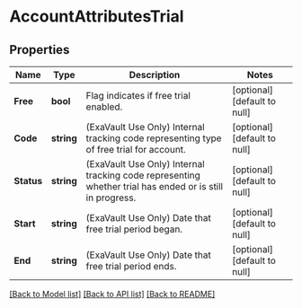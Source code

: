 # AccountAttributesTrial

## Properties
Name | Type | Description | Notes
------------ | ------------- | ------------- | -------------
**Free** | **bool** | Flag indicates if free trial enabled. | [optional] [default to null]
**Code** | **string** | (ExaVault Use Only) Internal tracking code representing type of free trial for account. | [optional] [default to null]
**Status** | **string** | (ExaVault Use Only) Internal tracking code representing whether trial has ended or is still in progress. | [optional] [default to null]
**Start** | **string** | (ExaVault Use Only) Date that free trial period began. | [optional] [default to null]
**End** | **string** | (ExaVault Use Only) Date that free trial period ends. | [optional] [default to null]

[[Back to Model list]](../README.md#documentation-for-models) [[Back to API list]](../README.md#documentation-for-api-endpoints) [[Back to README]](../README.md)


